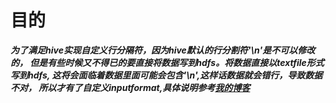 # 目的

***为了满足hive实现自定义行分隔符，因为hive默认的行分割符'\n'是不可以修改的，
但是有些时候又不得已的要直接将数据写到hdfs。将数据直接以textfile形式写到hdfs,
这将会面临着数据里面可能会包含'\n',这样话数据就会错行，导致数据不对，
所以才有了自定义inputformat,具体说明参考[我的博客](https://mp.csdn.net/console/home)***
